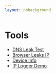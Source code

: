 ```yaml
---
layout: nobackground
---
```


# Tools

- [DNS Leak Test](https://dnsleaktest.com/)
- [Browser Leaks IP](https://browserleaks.com/ip)
- [Device Info](https://www.deviceinfo.me/)
- [IP Logger Demo](https://inteltechniques.com/logger/)
